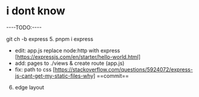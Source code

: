 # i dont know



----TODO:----

git ch -b express
5. pnpm i express
- edit: app.js replace node:http with express [https://expressjs.com/en/starter/hello-world.html]
- add: pages to ./views & create route (app.js)
- fix: path to css [https://stackoverflow.com/questions/5924072/express-js-cant-get-my-static-files-why]
==commit==
6. edge layout